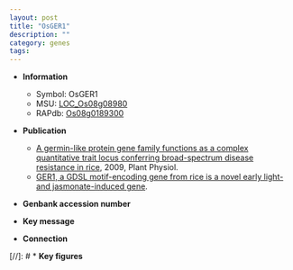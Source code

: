 ```yaml
---
layout: post
title: "OsGER1"
description: ""
category: genes
tags: 
---
```


* **Information**  
    + Symbol: OsGER1  
    + MSU: [LOC_Os08g08980](http://rice.plantbiology.msu.edu/cgi-bin/ORF_infopage.cgi?orf=LOC_Os08g08980)  
    + RAPdb: [Os08g0189300](http://rapdb.dna.affrc.go.jp/viewer/gbrowse_details/irgsp1?name=Os08g0189300)  

* **Publication**  
    + [A germin-like protein gene family functions as a complex quantitative trait locus conferring broad-spectrum disease resistance in rice](http://www.ncbi.nlm.nih.gov/pubmed?term=A+germin-like+protein+gene+family+functions+as+a+complex+quantitative+trait+locus+conferring+broad-spectrum+disease+resistance+in+rice%5BTitle%5D), 2009, Plant Physiol.
    + [GER1, a GDSL motif-encoding gene from rice is a novel early light- and jasmonate-induced gene](Stuttg).

* **Genbank accession number**  

* **Key message**  

* **Connection**  

[//]: # * **Key figures**  


